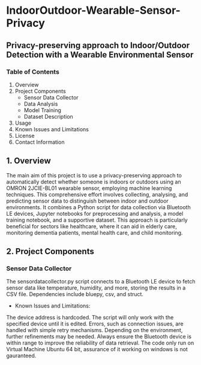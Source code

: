 # IndoorOutdoor-Wearable-Sensor-Privacy
## Privacy-preserving approach to Indoor/Outdoor Detection with a Wearable Environmental Sensor

### Table of Contents
1. Overview
2. Project Components
    - Sensor Data Collector
    - Data Analysis
    - Model Training
    - Dataset Description
3. Usage
4. Known Issues and Limitations
5. License
6. Contact Information

## 1. Overview

The main aim of this project is to use a privacy-preserving approach to automatically detect whether someone is indoors or outdoors using an OMRON 2JCIE-BL01 wearable sensor, employing machine learning techniques. This comprehensive effort involves collecting, analysing, and predicting sensor data to distinguish between indoor and outdoor environments. It combines a Python script for data collection via Bluetooth LE devices, Jupyter notebooks for preprocessing and analysis, a model training notebook, and a supportive dataset. This approach is particularly beneficial for sectors like healthcare, where it can aid in elderly care, monitoring dementia patients, mental health care, and child monitoring.

## 2. Project Components
### Sensor Data Collector
The sensordatacollector.py script connects to a Bluetooth LE device to fetch sensor data like temperature, humidity, and more, storing the results in a CSV file. Dependencies include bluepy, csv, and struct. 

- Known Issues and Limitations:
  
The device address is hardcoded. The script will only work with the specified device until it is edited.
Errors, such as connection issues, are handled with simple retry mechanisms. Depending on the environment, further refinements may be needed.
Always ensure the Bluetooth device is within range to improve the reliability of data retrieval.
The code only run on Virtual Machine Ubuntu 64 bit, assurance of it working on windows is not gauranteed. 



